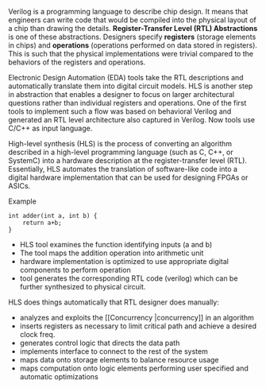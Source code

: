 Verilog is a programming language to describe chip design. It means that engineers can write code that would be compiled into the physical layout of a chip than drawing the details. **Register-Transfer Level (RTL) Abstractions** is one of these abstractions. Designers specify **registers** (storage elements in chips) and **operations** (operations performed on data stored in registers). This is such that the physical implementations were trivial compared to the behaviors of the registers and operations. 

Electronic Design Automation (EDA) tools take the RTL descriptions and automatically translate them into digital circuit models. HLS is another step in abstraction that enables a designer to focus on larger architectural questions rather than individual registers and operations. One of the first tools to implement such a flow was based on behavioral Verilog and generated an RTL level architecture also captured in Verilog. Now tools use C/C++ as input language.

High-level synthesis (HLS) is the process of converting an algorithm described in a high-level programming language (such as C, C++, or SystemC) into a hardware description at the register-transfer level (RTL). Essentially, HLS automates the translation of software-like code into a digital hardware implementation that can be used for designing FPGAs or ASICs.

Example
```
int adder(int a, int b) {
	return a+b;
}
```
- HLS tool examines the function identifying inputs (a and b)
- The tool maps the addition operation into arithmetic unit
- hardware implementation is optimized to use appropriate digital components to perform operation 
- tool generates the corresponding RTL code (verilog) which can be further synthesized to physical circuit.

HLS does things automatically that RTL designer does manually:
- analyzes and exploits the [[Concurrency |concurrency]] in an algorithm
- inserts registers as necessary to limit critical path and achieve a desired clock freq.
- generates control logic that directs the data path
- implements interface to connect to the rest of the system
- maps data onto storage elements to balance resource usage
- maps computation onto logic elements performing user specified and automatic optimizations 